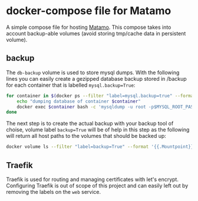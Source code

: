 # docker-compose file for Matamo

A simple compose file for hosting [Matamo](https://matomo.org/). This compose takes into account backup-able volumes (avoid storing tmp/cache data in persistent volume).

## backup

The `db-backup` volume is used to store mysql dumps. With the following lines you can easily create a gezipped database backup stored in /backup for each container that is labelled `mysql.backup=True`:
```bash
for container in $(docker ps --filter "label=mysql.backup=true" --format '{{.Names}}'); do
	echo "dumping database of container $container"
	docker exec $container bash -c 'mysqldump -u root -p$MYSQL_ROOT_PASSWORD $MYSQL_DATABASE | gzip > /backup/$MYSQL_DATABASE-$(date +%u).sql.gz'; 
done
```

The next step is to create the actual backup with your backup tool of choise, volume label `backup=True` will be of help in this step as the following will return all host paths to the volumes that should be backed up:
```bash
docker volume ls --filter "label=backup=True" --format '{{.Mountpoint}}'
```

## Traefik

Traefik is used for routing and managing certificates with let's encrypt. Configuring Traefik is out of scope of this project and can easily left out by removing the labels on the `web` service.


